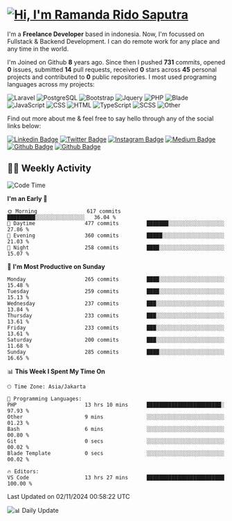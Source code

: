 # [![Hi, I'm Ramanda Rido Saputra](https://readme-typing-svg.herokuapp.com?size=24&vCenter=true&lines=%F0%9F%91%8B+Hi%2C+I'm+Ramanda+Rido+Saputra+;%F0%9F%92%BB+Fullstack+Web+Developer+)](https://git.io/typing-svg)

I'm a **Freelance Developer** based in indonesia. Now, I'm focussed on Fullstack & Backend Development. I can do remote work for any place and any time in the world.

I'm Joined on Github **8** years ago. Since then I pushed **731** commits, opened **0** issues, submitted **14** pull requests, received **0** stars across **45** personal projects and contributed to **0** public repositories.
I most used programing languages across my projects:

![Laravel](https://img.shields.io/badge/Laravel-FF2D20?flat&logo=laravel&logoColor=white)
![PostgreSQL](https://img.shields.io/badge/PostgreSQL-316192?flat&logo=postgresql&logoColor=white)
![Bootstrap](https://img.shields.io/badge/Bootstrap-563D7C?flat&logo=bootstrap&logoColor=white)
![Jquery](https://img.shields.io/badge/jQuery-0769AD?flat&logo=jquery&logoColor=white)
![PHP](https://img.shields.io/badge/-PHP-%234F5D95?style=flat&logo=PHP&logoColor=white)
![Blade](https://img.shields.io/badge/-Blade-%23f7523f?style=flat&logo=Blade&logoColor=white)
![JavaScript](https://img.shields.io/badge/-JavaScript-%23f1e05a?style=flat&logo=JavaScript&logoColor=white)
![CSS](https://img.shields.io/badge/-CSS-%23563d7c?style=flat&logo=CSS&logoColor=white)
![HTML](https://img.shields.io/badge/-HTML-%23e34c26?style=flat&logo=HTML&logoColor=white)
![TypeScript](https://img.shields.io/badge/-TypeScript-%233178c6?style=flat&logo=TypeScript&logoColor=white)
![SCSS](https://img.shields.io/badge/-SCSS-%23c6538c?style=flat&logo=SCSS&logoColor=white)
![Other](https://img.shields.io/badge/-Other-%23ededed?style=flat&logo=Other&logoColor=white)

Find out more about me & feel free to say hello through any of the social links below:

[![Linkedin Badge](https://img.shields.io/badge/-ramandaaridogh-blue?style=flat&logo=Linkedin&logoColor=white&link=https://www.linkedin.com/in/ramanda-rido-saputra/)](https://www.linkedin.com/in/ramanda-rido-saputra/)
[![Twitter Badge](https://img.shields.io/badge/-ramandaaridogh-%231DA1F2.svg?style=flat&logo=twitter&logoColor=white&link=https://www.twitter.com/ramandaaridogh)](https://www.twitter.com/ramandaaridogh/)
[![Instagram Badge](https://img.shields.io/badge/-ramandaaridogh-purple?style=flat&logo=instagram&logoColor=white&link=https://instagram.com/ramandaaridogh_/)](https://instagram.com/ramandaaridogh_)
[![Medium Badge](https://img.shields.io/badge/-@ramandaaridogh-%2312100E.svg?style=flat&logo=Medium&logoColor=white&link=https://medium.com/@ramandaaridogh/)](https://medium.com/@ramandaaridogh)
[![Github Badge](https://img.shields.io/badge/-@ramandaaridogh-100000.svg?style=flat&logo=github&logoColor=white&link=https://github.com/ramandaaridogh)](https://github.com/ramandaaridogh)
[![Github Badge](https://img.shields.io/badge/-@mxcode-100000.svg?style=flat&logo=github&logoColor=white&link=https://github.com/ramanda-mxcode)](https://github.com/ramanda-mxcode)

## 👨‍💻 Weekly Activity
<!--START_SECTION:waka-->
![Code Time](http://img.shields.io/badge/Code%20Time-899%20hrs%201%20min-blue)

**I'm an Early 🐤** 

```text
🌞 Morning                617 commits         █████████░░░░░░░░░░░░░░░░   36.04 % 
🌆 Daytime                477 commits         ███████░░░░░░░░░░░░░░░░░░   27.86 % 
🌃 Evening                360 commits         █████░░░░░░░░░░░░░░░░░░░░   21.03 % 
🌙 Night                  258 commits         ████░░░░░░░░░░░░░░░░░░░░░   15.07 % 
```
📅 **I'm Most Productive on Sunday** 

```text
Monday                   265 commits         ████░░░░░░░░░░░░░░░░░░░░░   15.48 % 
Tuesday                  259 commits         ████░░░░░░░░░░░░░░░░░░░░░   15.13 % 
Wednesday                237 commits         ███░░░░░░░░░░░░░░░░░░░░░░   13.84 % 
Thursday                 233 commits         ███░░░░░░░░░░░░░░░░░░░░░░   13.61 % 
Friday                   233 commits         ███░░░░░░░░░░░░░░░░░░░░░░   13.61 % 
Saturday                 200 commits         ███░░░░░░░░░░░░░░░░░░░░░░   11.68 % 
Sunday                   285 commits         ████░░░░░░░░░░░░░░░░░░░░░   16.65 % 
```


📊 **This Week I Spent My Time On** 

```text
🕑︎ Time Zone: Asia/Jakarta

💬 Programming Languages: 
PHP                      13 hrs 10 mins      ████████████████████████░   97.93 % 
Other                    9 mins              ░░░░░░░░░░░░░░░░░░░░░░░░░   01.23 % 
Bash                     6 mins              ░░░░░░░░░░░░░░░░░░░░░░░░░   00.80 % 
Git                      0 secs              ░░░░░░░░░░░░░░░░░░░░░░░░░   00.02 % 
Blade Template           0 secs              ░░░░░░░░░░░░░░░░░░░░░░░░░   00.02 % 

🔥 Editors: 
VS Code                  13 hrs 27 mins      █████████████████████████   100.00 % 
```


 Last Updated on 02/11/2024 00:58:22 UTC
<!--END_SECTION:waka-->

![📊 Daily Update](https://github.com/ramandaaridogh/ramandaaridogh/actions/workflows/update-activity.yml/badge.svg)
